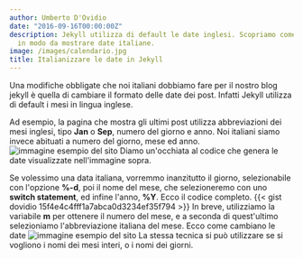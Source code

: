 ```yaml
---
author: Umberto D'Ovidio
date: "2016-09-16T00:00:00Z"
description: Jekyll utilizza di default le date inglesi. Scopriamo come cambiarle
  in modo da mostrare date italiane.
image: /images/calendario.jpg
title: Italianizzare le date in Jekyll
---
```


Una modifiche obbligate che noi italiani dobbiamo fare per il nostro blog jekyll è quella di cambiare il formato delle date dei post. Infatti Jekyll utilizza di default i mesi in lingua inglese.
<!--more-->
Ad esempio, la pagina che mostra gli ultimi post utilizza abbreviazioni dei mesi inglesi, tipo **Jan** o **Sep**, numero del giorno e anno. Noi italiani siamo invece abituati a numero del giorno, mese ed anno.
![immagine esempio del sito](/images/date-inglesi-brevi.png)
Diamo un'occhiata al codice che genera le date visualizzate nell'immagine sopra.

Se volessimo una data italiana, vorremmo inanzitutto il giorno, selezionabile con l'opzione **%-d**, poi il nome del mese, che selezioneremo con uno **switch statement**, ed infine l'anno, **%Y**.
Ecco il codice completo.
{{< gist dovidio 15f4e4c4fff1a7abca0d3234ef35f794 >}}
In breve, utilizziamo la variabile **m** per ottenere il numero del mese, e a seconda di quest'ultimo selezioniamo l'abbreviazione italiana del mese.
Ecco come cambiano le date
![immagine esempio del sito](/images/date-italiane-brevi.png)
La stessa tecnica si può utilizzare se si vogliono i nomi dei mesi interi, o i nomi dei giorni.
